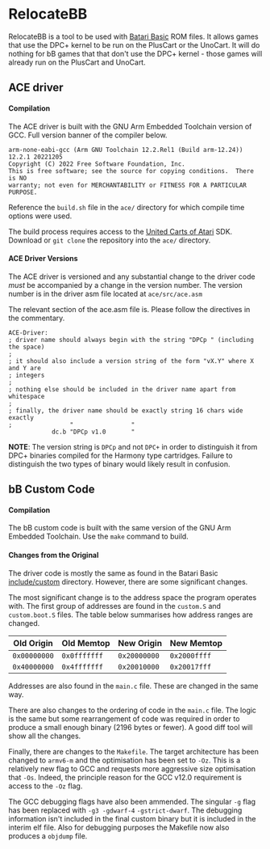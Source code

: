 # RelocateBB

RelocateBB is a tool to be used with [Batari Basic](https://github.com/batari-Basic/batari-Basic) ROM files. It allows games that use the DPC+ kernel to be run on the PlusCart or the UnoCart. It will do nothing for bB games that that don't use the DPC+ kernel - those games will already run on the PlusCart and UnoCart.


## ACE driver

#### Compilation

The ACE driver is built with the GNU Arm Embedded Toolchain version of GCC. Full version banner of the compiler below.

```
arm-none-eabi-gcc (Arm GNU Toolchain 12.2.Rel1 (Build arm-12.24)) 12.2.1 20221205
Copyright (C) 2022 Free Software Foundation, Inc.
This is free software; see the source for copying conditions.  There is NO
warranty; not even for MERCHANTABILITY or FITNESS FOR A PARTICULAR PURPOSE.
```

Reference the `build.sh` file in the `ace/` directory for which compile time options were used.

The build process requires access to the [United Carts of Atari](https://github.com/Al-Nafuur/United-Carts-of-Atari) SDK. Download or `git clone` the repository into the `ace/` directory.

#### ACE Driver Versions

The ACE driver is versioned and any substantial change to the driver code *must* be accompanied by a change in the version number. The version number is in the driver asm file located at `ace/src/ace.asm`

The relevant section of the ace.asm file is. Please follow the directives in the commentary.

```
ACE-Driver:
; driver name should always begin with the string "DPCp " (including the space)
;
; it should also include a version string of the form "vX.Y" where X and Y are
; integers
;
; nothing else should be included in the driver name apart from whitespace
;
; finally, the driver name should be exactly string 16 chars wide exactly
;                "                "
			dc.b "DPCp v1.0       "
```

**NOTE**: The version string is `DPCp` and not `DPC+` in order to distinguish it from DPC+ binaries compiled for the Harmony type cartridges. Failure to distinguish the two types of binary would likely result in confusion. 

## bB Custom Code

#### Compilation

The bB custom code is built with the same version of the GNU Arm Embedded Toolchain. Use the `make` command
to build.

#### Changes from the Original

The driver code is mostly the same as found in the Batari Basic [include/custom](https://github.com/batari-Basic/batari-Basic/tree/d0b12c1b257156645df5371da48bcbbab7682580/includes/customdirectory) directory. However, there are some significant changes.

The most significant change is to the address space the program operates with. The first group of addresses are found in the `custom.S` and `custom.boot.S` files. The table below summarises how address ranges are changed.

| Old Origin   | Old Memtop   | New Origin   | New Memtop   |
|--------------|--------------|--------------|--------------|
| `0x00000000` | `0x0fffffff` | `0x20000000` | `0x2000ffff` |
| `0x40000000` | `0x4fffffff` | `0x20010000` | `0x20017fff` |

Addresses are also found in the `main.c` file. These are changed in the same way.

There are also changes to the ordering of code in the `main.c` file. The logic is the same but some rearrangement of code was required in order to produce a small enough binary (2196 bytes or fewer). A good diff tool will show all the changes.

Finally, there are changes to the `Makefile`. The target architecture has been changed to `armv6-m` and the optimisation has been set to `-Oz`. This is a relatively new flag to GCC and requests more aggressive size optimisation that `-Os`. Indeed, the principle reason for the GCC v12.0 requirement is access to the `-Oz` flag.

The GCC debugging flags have also been ammended. The singular `-g` flag has been replaced with `-g3 -gdwarf-4` `-gstrict-dwarf`. The debugging information isn't included in the final custom binary but it is included in the interim elf file. Also for debugging purposes the Makefile now also produces a `objdump` file.

